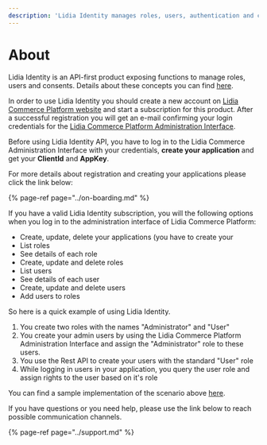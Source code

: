 ```yaml
---
description: 'Lidia Identity manages roles, users, authentication and consents'
---
```


# About

Lidia Identity is an API-first product exposing functions to manage roles, users and consents. Details about these concepts you can find [here](concepts.md).

In order to use Lidia Identity you should create a new account on [Lidia Commerce Platform website](https://www.lidiacommerce.com) and start a subscription for this product. After a successful registration you will get an e-mail confirming your login credentials for the [Lidia Commerce Platform Administration Interface](https://app.lidiacommerce.com). 

Before using Lidia Identity API, you have to log in to the Lidia Commerce Administration Interface with your credentials, **create your application** and get your **ClientId** and **AppKey**. 

For more details about registration and creating your applications please click the link below:

{% page-ref page="../on-boarding.md" %}

If you have a valid Lidia Identity subscription, you will the following options when you log in to the administration interface of Lidia Commerce Platform:

* Create, update, delete your applications \(you have to create your 
* List roles
* See details of each role
* Create, update and delete roles
* List users 
* See details of each user
* Create, update and delete users
* Add users to roles

So here is a quick example of using Lidia Identity.

1. You create two roles with the names "Administrator" and "User"
2. You create your admin users by using the Lidia Commerce Platform Administration Interface and assign the "Administrator" role to these users.
3. You use the Rest API to create your users with the standard "User" role
4. While logging in users in your application, you query the user role and assign rights to the user based on it's role

You can find a sample implementation of the scenario above [here](usage/code-samples.md).

If you have questions or you need help, please use the link below to reach possible communication channels.

{% page-ref page="../support.md" %}